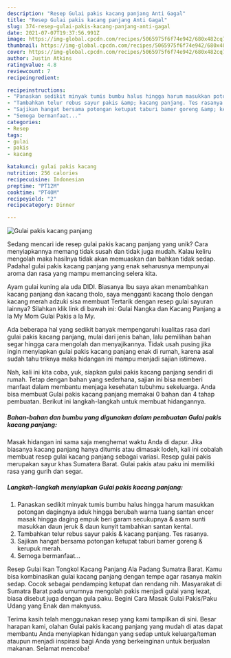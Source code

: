 ```yaml
---
description: "Resep Gulai pakis kacang panjang Anti Gagal"
title: "Resep Gulai pakis kacang panjang Anti Gagal"
slug: 374-resep-gulai-pakis-kacang-panjang-anti-gagal
date: 2021-07-07T19:37:56.991Z
image: https://img-global.cpcdn.com/recipes/5065975f6f74e942/680x482cq70/gulai-pakis-kacang-panjang-foto-resep-utama.jpg
thumbnail: https://img-global.cpcdn.com/recipes/5065975f6f74e942/680x482cq70/gulai-pakis-kacang-panjang-foto-resep-utama.jpg
cover: https://img-global.cpcdn.com/recipes/5065975f6f74e942/680x482cq70/gulai-pakis-kacang-panjang-foto-resep-utama.jpg
author: Justin Atkins
ratingvalue: 4.8
reviewcount: 7
recipeingredient:

recipeinstructions:
- "Panaskan sedikit minyak tumis bumbu halus hingga harum masukkan potongan dagingnya aduk hingga berubah warna tuang santan encer masak hingga daging empuk beri garam secukupnya &amp; asam sunti masukkan daun jeruk &amp; daun kunyit tambahkan santan kental."
- "Tambahkan telur rebus sayur pakis &amp; kacang panjang. Tes rasanya."
- "Sajikan hangat bersama potongan ketupat taburi bamer goreng &amp; kerupuk merah."
- "Semoga bermanfaat..."
categories:
- Resep
tags:
- gulai
- pakis
- kacang

katakunci: gulai pakis kacang 
nutrition: 256 calories
recipecuisine: Indonesian
preptime: "PT12M"
cooktime: "PT40M"
recipeyield: "2"
recipecategory: Dinner

---
```



![Gulai pakis kacang panjang](https://img-global.cpcdn.com/recipes/5065975f6f74e942/680x482cq70/gulai-pakis-kacang-panjang-foto-resep-utama.jpg)

Sedang mencari ide resep gulai pakis kacang panjang yang unik? Cara menyiapkannya memang tidak susah dan tidak juga mudah. Kalau keliru mengolah maka hasilnya tidak akan memuaskan dan bahkan tidak sedap. Padahal gulai pakis kacang panjang yang enak seharusnya mempunyai aroma dan rasa yang mampu memancing selera kita.

Ayam gulai kuning ala uda DIDI. Biasanya Ibu saya akan menambahkan kacang panjang dan kacang tholo, saya mengganti kacang tholo dengan kacang merah adzuki sisa membuat Tertarik dengan resep gulai sayuran lainnya? Silahkan klik link di bawah ini: Gulai Nangka dan Kacang Panjang a la My Mom Gulai Pakis a la My.

Ada beberapa hal yang sedikit banyak mempengaruhi kualitas rasa dari gulai pakis kacang panjang, mulai dari jenis bahan, lalu pemilihan bahan segar hingga cara mengolah dan menyajikannya. Tidak usah pusing jika ingin menyiapkan gulai pakis kacang panjang enak di rumah, karena asal sudah tahu triknya maka hidangan ini mampu menjadi sajian istimewa.


Nah, kali ini kita coba, yuk, siapkan gulai pakis kacang panjang sendiri di rumah. Tetap dengan bahan yang sederhana, sajian ini bisa memberi manfaat dalam membantu menjaga kesehatan tubuhmu sekeluarga. Anda bisa membuat Gulai pakis kacang panjang memakai 0 bahan dan 4 tahap pembuatan. Berikut ini langkah-langkah untuk membuat hidangannya.

<!--inarticleads1-->

##### Bahan-bahan dan bumbu yang digunakan dalam pembuatan Gulai pakis kacang panjang:



Masak hidangan ini sama saja menghemat waktu Anda di dapur. Jika biasanya kacang panjang hanya ditumis atau dimasak lodeh, kali ini cobalah membuat resep gulai kacang panjang sebagai variasi. Resep gulai pakis merupakan sayur khas Sumatera Barat. Gulai pakis atau paku ini memiliki rasa yang gurih dan segar. 

<!--inarticleads2-->

##### Langkah-langkah menyiapkan Gulai pakis kacang panjang:

1. Panaskan sedikit minyak tumis bumbu halus hingga harum masukkan potongan dagingnya aduk hingga berubah warna tuang santan encer masak hingga daging empuk beri garam secukupnya &amp; asam sunti masukkan daun jeruk &amp; daun kunyit tambahkan santan kental.
1. Tambahkan telur rebus sayur pakis &amp; kacang panjang. Tes rasanya.
1. Sajikan hangat bersama potongan ketupat taburi bamer goreng &amp; kerupuk merah.
1. Semoga bermanfaat...


Resep Gulai Ikan Tongkol Kacang Panjang Ala Padang Sumatra Barat. Kamu bisa kombinasikan gulai kacang panjang dengan tempe agar rasanya makin sedap. Cocok sebagai pendamping ketupat dan rendang nih. Masyarakat di Sumatra Barat pada umumnya mengolah pakis menjadi gulai yang lezat, biasa disebut juga dengan gula paku. Begini Cara Masak Gulai Pakis/Paku Udang yang Enak dan maknyuss. 

Terima kasih telah menggunakan resep yang kami tampilkan di sini. Besar harapan kami, olahan Gulai pakis kacang panjang yang mudah di atas dapat membantu Anda menyiapkan hidangan yang sedap untuk keluarga/teman ataupun menjadi inspirasi bagi Anda yang berkeinginan untuk berjualan makanan. Selamat mencoba!

